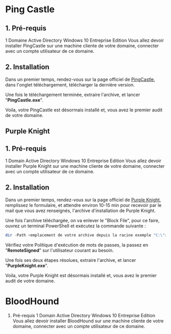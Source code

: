 # Ping Castle

## 1. Pré-requis

1 Domaine Active Directory
Windows 10 Entreprise Edition
Vous allez devoir installer PingCastle sur une machine cliente de votre domaine, connecter avec un compte utilisateur de ce domaine.

## 2. Installation

Dans un premier temps, rendez-vous sur la page officiel de [PingCastle](https://www.pingcastle.com/download/), dans l'onglet téléchargement, télécharger la dernière version.

Une fois le téléchargement terminée, extraire l'archive, et lancer "**PingCastle.exe**".

Voila, votre PingCastle est désormais installé et, vous avez le premier audit de votre domaine.

## Purple Knight

## 1. Pré-requis

1 Domain Active Directory
Windows 10 Entreprise Edition
Vous allez devoir installer Purple Knight sur une machine cliente de votre domaine, connecter avec un compte utilisateur de ce domaine.

## 2. Installation 
Dans un premier temps, rendez-vous sur la page officiel de [Purple Knight](https://www.purple-knight.com/request-form/), remplissez le formulaire, et attendre environ 10-15 min pour recevoir par le mail que vous avez renseignés, l'archive d'installation de Purple Knight.

Une fois l'archive téléchargée, on va enlever le "Block File", pour ce faire, ouvrez un terminal PowerShell et exécutez la commande suivante :
```PowerShell
dir -Path <emplacement de votre archive depuis la racine exemple "C:\"> -Recurse | Unblock-File
```

Vérifiez votre Politique d'exécution de mots de passes, la passez en "**RemoteSigned**" sur l'utilisateur courant au besoin.

Une fois ses deux étapes résolues, extraire l'archive, et lancer "**PurpleKnight.exe**".

Voila, votre Purple Knight est désormais installé et, vous avez le premier audit de votre domaine.

# BloodHound

1. Pré-requis
1 Domain Active Directory
Windows 10 Entreprise Edition
Vous allez devoir installer BloodHound sur une machine cliente de votre domaine, connecter avec un compte utilisateur de ce domaine.
